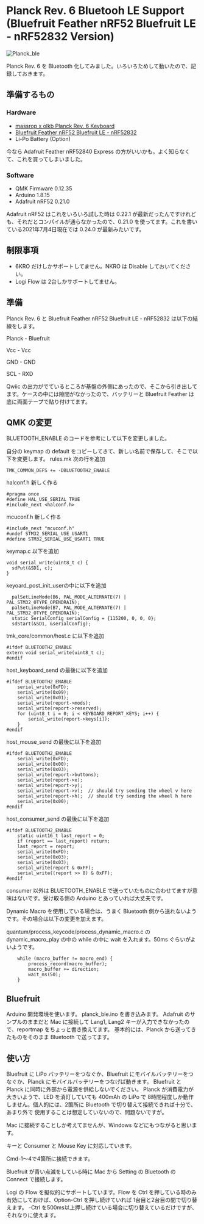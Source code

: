 # Planck Rev. 6 Bluetooh LE Support (Bluefruit Feather nRF52 Bluefruit LE - nRF52832 Version)
![Planck_ble](https://user-images.githubusercontent.com/18656160/124378003-1bb16280-dcea-11eb-8e70-f9ed943762d7.jpg)

Planck Rev. 6 を Bluetooth 化してみました。いろいろためして動いたので、記録しておきます。

## 準備するもの

### Hardware

- [massrop x olkb Planck Rev. 6 Keyboard](https://drop.com/buy/planck-mechanical-keyboard)
- [Bluefruit Feather nRF52 Bluefruit LE - nRF52832](https://www.adafruit.com/product/3406)
- Li-Po Battery (Option)

今なら Adafruit Feather nRF52840 Express の方がいいかも。よく知らなくて、これを買ってしまいました。

### Software

- QMK Firmware 0.12.35
- Arduino 1.8.15
- Adafruit nRF52 0.21.0

Adafruit nRF52 はこれをいろいろ試した時は 0.22.1 が最新だったんですけれども、それだとコンパイルが通らなかったので、0.21.0 を使ってます。これを書いている2021年7月4日現在では 0.24.0 が最新みたいです。

## 制限事項

- 6KRO だけしかサポートしてません。NKRO は Disable しておいてください。
- Logi Flow は 2台しかサポートしてません。

## 準備

Planck Rev. 6 と Bluefruit Feather nRF52 Bluefruit LE - nRF52832 は以下の結線をします。

Planck - Bluefruit

Vcc - Vcc

GND - GND

SCL - RXD

Qwiic の出力がでているところが基盤の外側にあったので、そこから引き出してます。ケースの中には隙間がなかったので、バッテリーと Bluefruit Feather は底に両面テープで貼り付けてます。

## QMK の変更

BLUETOOTH_ENABLE のコードを参考にして以下を変更しました。

自分の keymap の default をコピーしてきて、新しい名前で保存して、そこで以下を変更します。
rules.mk
次の行を追加
```
TMK_COMMON_DEFS += -DBLUETOOTH2_ENABLE
```

halconf.h 新しく作る
```
#pragma once
#define HAL_USE_SERIAL TRUE
#include_next <halconf.h>
```

mcuconf.h 新しく作る
```
#include_next "mcuconf.h"
#undef STM32_SERIAL_USE_USART1
#define STM32_SERIAL_USE_USART1 TRUE
```

keymap.c
以下を追加
```
void serial_write(uint8_t c) {
  sdPut(&SD1, c);
}
```
keyoard_post_init_userの中に以下を追加
```
  palSetLineMode(B6, PAL_MODE_ALTERNATE(7) | PAL_STM32_OTYPE_OPENDRAIN);
  palSetLineMode(B7, PAL_MODE_ALTERNATE(7) | PAL_STM32_OTYPE_OPENDRAIN);
  static SerialConfig serialConfig = {115200, 0, 0, 0};
  sdStart(&SD1, &serialConfig);
```

tmk_core/common/host.c に以下を追加
```
#ifdef BLUETOOTH2_ENABLE
extern void serial_write(uint8_t c);
#endif
```
host_keyboard_send の最後に以下を追加
```
#ifdef BLUETOOTH2_ENABLE
    serial_write(0xFD);
    serial_write(0x09);
    serial_write(0x01);
    serial_write(report->mods);
    serial_write(report->reserved);
    for (uint8_t i = 0; i < KEYBOARD_REPORT_KEYS; i++) {
        serial_write(report->keys[i]);
    }
#endif
```
host_mouse_send の最後に以下を追加
```
#ifdef BLUETOOTH2_ENABLE
    serial_write(0xFD);
    serial_write(0x00);
    serial_write(0x03);
    serial_write(report->buttons);
    serial_write(report->x);
    serial_write(report->y);
    serial_write(report->v);  // should try sending the wheel v here
    serial_write(report->h);  // should try sending the wheel h here
    serial_write(0x00);
#endif
```
host_consumer_send の最後に以下を追加
```
#ifdef BLUETOOTH2_ENABLE
    static uint16_t last_report = 0;
    if (report == last_report) return;
    last_report = report;
    serial_write(0xFD);
    serial_write(0x03);
    serial_write(0x03);
    serial_write(report & 0xFF);
    serial_write((report >> 8) & 0xFF);
#endif
```
consumer 以外は BLUETOOTH_ENABLE で送っていたものに合わせてますが意味はないです。受け取る側の Arduino とあっていれば大丈夫です。

Dynamic Macro を使用している場合は、うまく Bluetooth 側から送れないようです。その場合は以下の変更を加えます。

quantum/process_keycode/process_dynamic_macro.c の dynamic_macro_play の中の while の中に wait を入れます。50ms ぐらいがよいようです。
```
    while (macro_buffer != macro_end) {
        process_record(macro_buffer);
        macro_buffer += direction;
        wait_ms(50);
    }
```

## Bluefruit

Arduino 開発環境を使います。
planck_ble.ino を書き込みます。
Adafruit のサンプルのままだと Mac に接続して Lang1, Lang2 キーが入力できなかったので、reportmap をちょっと書き換えてます。
基本的には、Planck から送ってきたものをそのまま Bluetooth で送ってます。

## 使い方
Bluefruit に LiPo バッテリーをつなぐか、Bluefruit にモバイルバッテリーをつなぐか、Planck にモバイルバッテリーをつなげば動きます。
Bluefruit と Planck に同時に外部から電源を供給しないでください。
Planck が消費電力が大きいようで、LED を消灯していても 400mAh の LiPo で 8時間程度しか動作しません。個人的には、2箇所に Bluetooth で切り替えて接続できれば十分で、あまり外で
使用することは想定していないので、問題ないですが。

Mac に接続することしか考えてませんが、Windows などにもつながると思います。

キーと Consumer と Mouse Key に対応しています。

Cmd-1〜4で4箇所に接続できます。

Bluefruit が青い点滅をしている時に Mac から Setting の Bluetooth の Connect で接続します。

Logi の Flow を擬似的にサポートしています。Flow を Ctrl を押している時のみ有効にしておけば、Option-Ctrl を押し続けていれば 1台目と2台目の間で切り替えます。
-Ctrl を500ms以上押し続けている場合に切り替えているだけですが、それなりに使えます。
